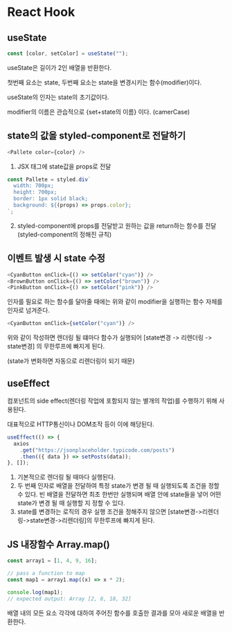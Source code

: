 # React Hook

## useState

```javascript
const [color, setColor] = useState("");
```

useState은 길이가 2인 배열을 반환한다.

첫번째 요소는 state, 두번째 요소는 state을 변경시키는 함수(modifier)이다.

useState의 인자는 state의 초기값이다.

modifier의 이름은 관습적으로 {set+state의 이름} 이다. (camerCase)

## state의 값을 styled-component로 전달하기

```javascript
<Pallete color={color} />
```

1. JSX 태그에 state값을 props로 전달

```javascript
const Pallete = styled.div`
  width: 700px;
  height: 700px;
  border: 1px solid black;
  background: ${(props) => props.color};
`;
```

2. styled-component에 props를 전달받고 원하는 값을 return하는 함수를 전달 (styled-component의 정해진 규칙)

## 이벤트 발생 시 state 수정

```javascript
<CyanButton onClick={() => setColor("cyan")} />
<BrownButton onClick={() => setColor("brown")} />
<PinkButton onClick={() => setColor("pink")} />
```

인자를 필요로 하는 함수를 달아줄 때에는 위와 같이 modifier을 실행하는 함수 자체를 인자로 넘겨준다.

```javascript
<CyanButton onClick={setColor("cyan")} />
```

위와 같이 작성하면 렌더링 될 떄마다 함수가 실행되어 [state변경 -> 리렌더링 -> state변경] 의 무한루프에 빠지게 된다.

(state가 변화하면 자동으로 리렌더링이 되기 때문)

## useEffect

컴포넌트의 side effect(렌더링 작업에 포함되지 않는 별개의 작업)를 수행하기 위해 사용된다.

대표적으로 HTTP통신이나 DOM조작 등이 이에 해당된다.

```javascript
useEffect(() => {
  axios
    .get("https://jsonplaceholder.typicode.com/posts")
    .then(({ data }) => setPosts(data));
}, []);
```

1. 기본적으로 렌더링 될 때마다 실행된다.
2. 두 번째 인자로 배열을 전달하여 특정 state가 변경 될 때 실행되도록 조건을 정할 수 있다. 빈 배열을 전달하면 최초 한번만 실행되며 배열 안에 state들을 넣어 어떤 state가 변경 될 때 실행할 지 정할 수 있다.
3. state를 변경하는 로직의 경우 실행 조건을 정해주지 않으면 [state변경->리렌더링->state변경->리렌더링]의 무한루프에 빠지게 된다.

## JS 내장함수 Array.map()

```javascript
const array1 = [1, 4, 9, 16];

// pass a function to map
const map1 = array1.map((x) => x * 2);

console.log(map1);
// expected output: Array [2, 8, 18, 32]
```

배열 내의 모든 요소 각각에 대하여 주어진 함수를 호출한 결과를 모아 새로운 배열을 반환한다.

